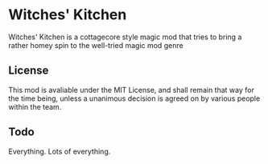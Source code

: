 # Witches' Kitchen

Witches' Kitchen is a cottagecore style magic mod that tries to bring a rather homey spin to the well-tried magic mod
genre

## License

This mod is avaliable under the MIT License, and shall remain that way for the time being, unless a unanimous decision is agreed on by various people within the team.

## Todo

Everything. Lots of everything.
